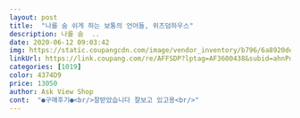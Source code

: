 ```yaml
---
layout: post 
title:  "나를 숨 쉬게 하는 보통의 언어들, 위즈덤하우스" 
description: 나를 숨  ..
date: 2020-06-12 09:03:42 
img: https://static.coupangcdn.com/image/vendor_inventory/b796/6a8920dea94eb3993f7c1e73dbb5d578590f29c58afd5eba1a8b1c2426b1.jpg 
linkUrl: https://link.coupang.com/re/AFFSDP?lptag=AF3600438&subid=ahnPublicAsk&pageKey=1630092666&itemId=2780567673&vendorItemId=70723941344&traceid=V0-113-a587a4f71add759c 
categories: [1019] 
color: 4374D9 
price: 13050 
author: Ask View Shop 
cont:  "●구매후기●<br/>잘받았습니다 잘보고 있고용<br/>" 
---
```

